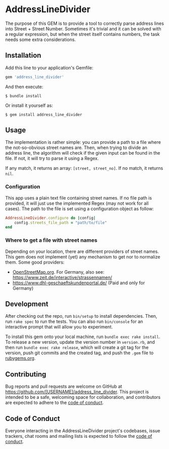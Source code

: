 # AddressLineDivider

The purpose of this GEM is to provide a tool to correctly parse address lines into Street + Street Number. Sometimes it's trivial and it can be solved with a regular expression, but when the street itself contains numbers, the task needs some extra considerations.

## Installation

Add this line to your application's Gemfile:

```ruby
gem 'address_line_divider'
```

And then execute:

    $ bundle install

Or install it yourself as:

    $ gem install address_line_divider

## Usage
The implementation is rather simple: you can provide a path to a file where the not-so-obvious street names are. Then, when trying to divide an address line, the algorithm will check if the given input can be found in the file. If not, it will try to parse it using a Regex.

If any match, it returns an array: `[street, street_no]`. If no match, it returns `nil`.
### Configuration
This app uses a plain text file containing street names. If no file path is provided, it will just use the implemented Regex (may not work for all cases).
The path to the file is set using a configuration object as follow:
```ruby
AddressLineDivider.configure do |config|
    config.streets_file_path = "path/to/file"
end
```

### Where to get a file with street names
Depending on your location, there are different providers of street names. This gem does not implement (yet) any mechanism to get nor to normalize them.
Some good providers:
- [OpenStreetMap.org](https://download.geofabrik.de/). For Germany, also see: https://www.zeit.de/interactive/strassennamen/
- https://www.dhl-geschaeftskundenportal.de/ (Paid and only for Germany)

## Development

After checking out the repo, run `bin/setup` to install dependencies. Then, run `rake spec` to run the tests. You can also run `bin/console` for an interactive prompt that will allow you to experiment.

To install this gem onto your local machine, run `bundle exec rake install`. To release a new version, update the version number in `version.rb`, and then run `bundle exec rake release`, which will create a git tag for the version, push git commits and the created tag, and push the `.gem` file to [rubygems.org](https://rubygems.org).

## Contributing

Bug reports and pull requests are welcome on GitHub at https://github.com/[USERNAME]/address_line_divider. This project is intended to be a safe, welcoming space for collaboration, and contributors are expected to adhere to the [code of conduct](https://github.com/[USERNAME]/address_line_divider/blob/master/CODE_OF_CONDUCT.md).

## Code of Conduct

Everyone interacting in the AddressLineDivider project's codebases, issue trackers, chat rooms and mailing lists is expected to follow the [code of conduct](https://github.com/[USERNAME]/address_line_divider/blob/master/CODE_OF_CONDUCT.md).
